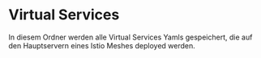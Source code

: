 # Virtual Services

In diesem Ordner werden alle Virtual Services Yamls gespeichert, die auf
den Hauptservern eines Istio Meshes deployed werden.